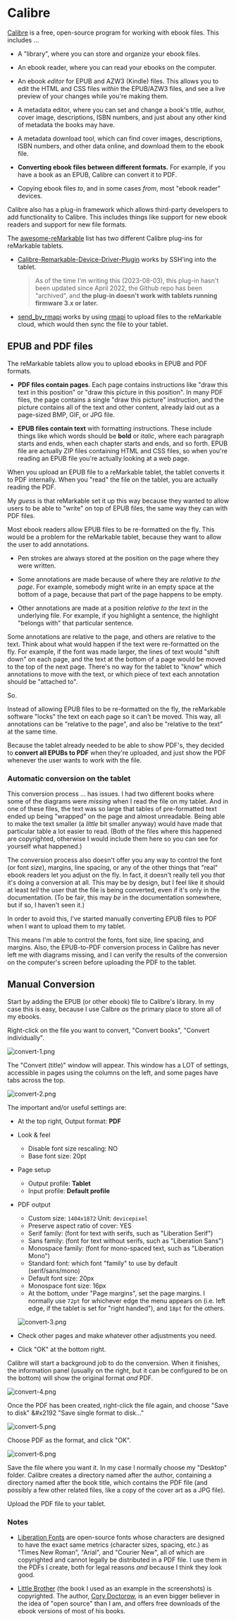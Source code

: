 # Calibre

[Calibre](https://calibre-ebook.com/) is a free, open-source program for working with ebook files. This includes ...

* A "library", where you can store and organize your ebook files.

* An ebook reader, where you can read your ebooks on the computer.

* An ebook *editor* for EPUB and AZW3 (Kindle) files. This allows you to edit the HTML and CSS files *within* the EPUB/AZW3 files, and see a live preview of your changes while you're making them.

* A metadata editor, where you can set and change a book's title, author, cover image, descriptions, ISBN numbers, and just about any other kind of metadata the books may have.

* A metadata download tool, which can find cover images, descriptions, ISBN numbers, and other data online, and download them to the ebook file.

* **Converting ebook files between different formats.** For example, if you have a book as an EPUB, Calibre can convert it to PDF.

* Copying ebook files *to*, and in some cases *from*, most "ebook reader" devices.


Calibre also has a plug-in framework which allows third-party developers to add functionality to Calibre. This includes things like support for new ebook readers and support for new file formats.

The [awesome-reMarkable](https://github.com/reHackable/awesome-reMarkable) list has two different Calibre plug-ins for reMarkable tablets.

* [Calibre-Remarkable-Device-Driver-Plugin](https://github.com/naclander/Calibre-Remarkable-Device-Driver-Plugin) works by SSH'ing into the tablet.

    > As of the time I'm writing this (2023-08-03), this plug-in hasn't been updated since April 2022, the Github repo has been "archived", and **the plug-in doesn't work with tablets running firmware 3.x or later.**

* [send_by_rmapi](https://github.com/LisaGlaser/send_by_rmapi) works by using [rmapi](https://github.com/juruen/rmapi) to upload files to the reMarkable cloud, which would then sync the file to your tablet.

## EPUB and PDF files

The reMarkable tablets allow you to upload ebooks in EPUB and PDF formats.

* **PDF files contain pages**. Each page contains instructions like "draw this text in this position" or "draw this picture in this position". In many PDF files, the page contains a single "draw this picture" instruction, and the picture contains all of the text and other content, already laid out as a page-sized BMP, GIF, or JPG file.

* **EPUB files contain text** with formatting instructions. These include things like which words should be **bold** or *italic*, where each paragraph starts and ends, when each chapter starts and ends, and so forth. EPUB file are actually ZIP files containing HTML and CSS files, so when you're reading an EPUB file you're actually looking at a web page.

When you upload an EPUB file to a reMarkable tablet, the tablet converts it to PDF internally. When you "read" the file on the tablet, you are actually reading the PDF.

My *guess* is that reMarkable set it up this way because they wanted to allow users to be able to "write" on top of EPUB files, the same way they can with PDF files.

Most ebook readers allow EPUB files to be re-formatted on the fly. This would be a problem for the reMarkable tablet, because they want to allow the user to add annotations.

* Pen strokes are always stored at the position on the page where they were written.

* Some annotations are made because of where they are *relative to the page*. For example, somebody might write in an empty space at the bottom of a page, because that part of the page happens to be empty.

* Other annotations are made at a position *relative to the text* in the underlying file. For example, if you highlight a sentence, the highlight "belongs with" that particular sentence.

Some annotations are relative to the page, and others are relative to the text. Think about what would happen if the text were re-formatted on the fly. For example, if the font was made larger, the lines of text would "shift down" on each page, and the text at the bottom of a page would be moved to the top of the next page. There's no way for the tablet to "know" which annotations to move with the text, or which piece of text each annotation should be "attached to".

So.

Instead of allowing EPUB files to be re-formatted on the fly, the reMarkable software "locks" the text on each page so it can't be moved. This way, all annotations can be "relative to the page", and also be "relative to the text" at the same time.

Because the tablet already needed to be able to show PDF's, they decided to **convert all EPUBs to PDF** when they're uploaded, and just show the PDF whenever the user wants to work with the file.

### Automatic conversion on the tablet

This conversion process ... has issues. I had two different books where some of the diagrams were *missing* when I read the file on my tablet. And in one of these files, the text was so large that tables of pre-formatted text ended up being "wrapped" on the page and almost unreadable. Being able to make the text smaller (a *little* bit smaller anyway) would have made that particular table a lot easier to read. (Both of the files where this happened are copyrighted, otherwise I would include them here so you can see for yourself what happened.)

The conversion process also doesn't offer you any way to control the font (or font *size*), margins, line spacing, or any of the other things that "real" ebook readers let you adjust on the fly. In fact, it doesn't really tell you *that* it's doing a conversion at all. This may be by design, but I feel like it should at least *tell* the user that the file is being converted, even if it's only in the documentation. (To be fair, this may *be* in the documentation somewhere, but if so, I haven't seen it.)

In order to avoid this, I've started manually converting EPUB files to PDF when I want to upload them to my tablet.

This means I'm able to control the fonts, font size, line spacing, and margins. Also, the EPUB-to-PDF conversion process in Calibre has never left me with diagrams missing, and I can verify the results of the conversion on the computer's screen before uploading the PDF to the tablet.

## Manual Conversion

Start by adding the EPUB (or other ebook) file to Calibre's library. In my case this is easy, because I use Calbre *as* the primary place to store all of my ebooks.

Right-click on the file you want to convert, "Convert books", "Convert individually".

![convert-1.png](../images/convert-1.png)

The "Convert (title)" window will appear. This window has a LOT of settings, accessible in pages using the columns on the left, and some pages have tabs across the top.

![convert-2.png](../images/convert-2.png)

The important and/or useful settings are:

* At the top right, Output format: **PDF**

* Look &amp; feel

    * Disable font size rescaling: NO
    * Base font size: 20pt

* Page setup

    * Output profile: **Tablet**
    * Input profile: **Default profile**

* PDF output

    * Custom size: `1404x1872` Unit: `devicepixel`
    * Preserve aspect ratio of cover: YES
    * Serif family: (font for text with serifs, such as "Liberation Serif")
    * Sans family: (font for text without serifs, such as "Liberation Sans")
    * Monospace family: (font for mono-spaced text, such as "Liberation Mono")
    * Standard font: which font "family" to use by default (serif/sans/mono)
    * Default font size: 20px
    * Monospace font size: 16px
    * At the bottom, under "Page margins", set the page margins. I normally use `72pt` for whichever edge the menu appears on (i.e. left edge, if the tablet is set for "right handed"), and `18pt` for the others.

    ![convert-3.png](../images/convert-3.png)

* Check other pages and make whatever other adjustments you need.

* Click "OK" at the bottom right.

Calibre will start a background job to do the conversion. When it finishes, the information panel (usually on the right, but it can be configured to be on the bottom) will show the original format *and* PDF.

![convert-4.png](../images/convert-4.png)

Once the PDF has been created, right-click the file again, and choose "Save to disk" &#x2192 "Save single format to disk..."

![convert-5.png](../images/convert-5.png)

Choose PDF as the format, and click "OK".

![convert-6.png](../images/convert-6.png)

Save the file where you want it. In my case I normally choose my "Desktop" folder. Calibre creates a directory named after the author, containing a directory named after the book title, which contains the PDF file (and possibly a few other related files, like a copy of the cover art as a JPG file).

Upload the PDF file to your tablet.

### Notes

* [Liberation Fonts](https://github.com/liberationfonts/liberation-fonts/releases) are open-source fonts whose characters are designed to have the exact same metrics (character sizes, spacing, etc.) as "Times New Roman", "Arial", and "Courier New", all of which are copyrighted and cannot legally be distributed in a PDF file. I use them in the PDFs I create, both for legal reasons *and* because I think they look good.

* [Little Brother](https://craphound.com/littlebrother/about/) (the book I used as an example in the screenshots) is copyrighted. The author, [Cory Doctorow](https://craphound.com/bio/), is an even bigger believer in the idea of "open source" than I am, and offers free downloads of the ebook versions of most of his books.
